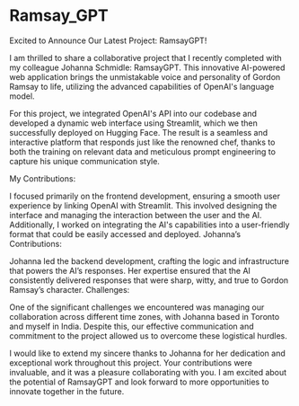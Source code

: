# Ramsay_GPT

 Excited to Announce Our Latest Project: RamsayGPT!

I am thrilled to share a collaborative project that I recently completed with my colleague Johanna Schmidle: RamsayGPT. This innovative AI-powered web application brings the unmistakable voice and personality of Gordon Ramsay to life, utilizing the advanced capabilities of OpenAI's language model.

For this project, we integrated OpenAI's API into our codebase and developed a dynamic web interface using Streamlit, which we then successfully deployed on Hugging Face. The result is a seamless and interactive platform that responds just like the renowned chef, thanks to both the training on relevant data and meticulous prompt engineering to capture his unique communication style.

My Contributions:

I focused primarily on the frontend development, ensuring a smooth user experience by linking OpenAI with Streamlit. This involved designing the interface and managing the interaction between the user and the AI.
Additionally, I worked on integrating the AI's capabilities into a user-friendly format that could be easily accessed and deployed.
Johanna’s Contributions:

Johanna led the backend development, crafting the logic and infrastructure that powers the AI’s responses. Her expertise ensured that the AI consistently delivered responses that were sharp, witty, and true to Gordon Ramsay’s character.
Challenges:

One of the significant challenges we encountered was managing our collaboration across different time zones, with Johanna based in Toronto and myself in India. Despite this, our effective communication and commitment to the project allowed us to overcome these logistical hurdles.

I would like to extend my sincere thanks to Johanna for her dedication and exceptional work throughout this project. Your contributions were invaluable, and it was a pleasure collaborating with you. I am excited about the potential of RamsayGPT and look forward to more opportunities to innovate together in the future.

